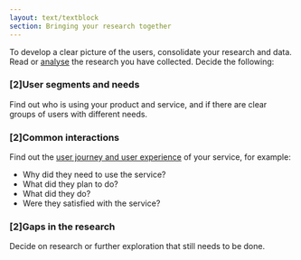 ```yaml
---
layout: text/textblock
section: Bringing your research together
---
```

To develop a clear picture of the users, consolidate your research and data. Read or [analyse](../../analysing-user-research/) the research you have collected. Decide the following:

### [2]User segments and needs

Find out who is using your product and service, and if there are clear groups of users with different needs.

### [2]Common interactions

Find out the [user journey and user experience](../../../service-design-delivery-process/whole-user-experience/) of your service, for example: 
- Why did they need to use the service?
- What did they plan to do?
- What did they do?
- Were they satisfied with the service?

### [2]Gaps in the research

Decide on research or further exploration that still needs to be done.
